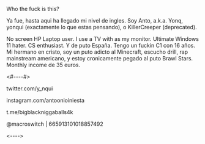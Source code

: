 Who the fuck is this?

Ya fue, hasta aqui ha llegado mi nivel de ingles. Soy Anto, a.k.a. Yonq, yonqui (exactamente lo que estas pensando), o KillerCreeper (deprecated).

No screen HP Laptop user.
I use a TV with as my monitor.
Ultimate Windows 11 hater.
CS enthusiast.
Y de puto España.
Tengo un fuckin C1 con 16 años.
Mi hermano en cristo, soy un puto adicto al Minecraft, escucho drill, rap mainstream americano, y estoy cronicamente pegado al puto Brawl Stars.
Monthly income de 35 euros.

<#----#>

twitter.com/y_nqui

instagram.com/antoonioiniesta

t.me/bigblackniggaballs4k

@macroswitch | 665913101018857492

<*----*>
